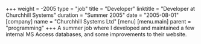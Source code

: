 +++
weight = -2005
type = "job"
title = "Developer"
linktitle = "Developer at Churchhill Systems"
duration = "Summer 2005"
date = "2005-08-01"
[company]
  name = "Churchhill Systems Ltd"
[menu]
  [menu.main]
    parent = "programming"
+++
A summer job where I developed and maintained a few internal MS Access databases, and some improvements to their website.
